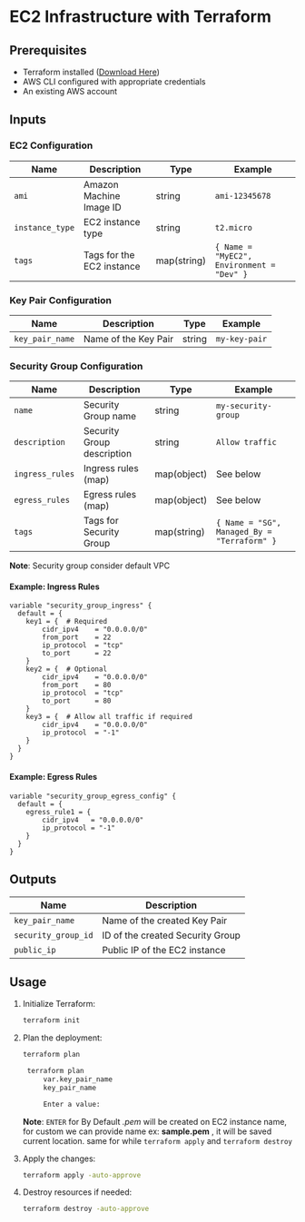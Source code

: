 # EC2 Infrastructure with Terraform

## Prerequisites
- Terraform installed ([Download Here](https://www.terraform.io/downloads))
- AWS CLI configured with appropriate credentials
- An existing AWS account

## Inputs

### EC2 Configuration
| Name          | Description                 | Type   | Example |
|--------------|-----------------------------|--------|---------|
| `ami`        | Amazon Machine Image ID     | string | `ami-12345678` |
| `instance_type` | EC2 instance type          | string | `t2.micro` |
| `tags`       | Tags for the EC2 instance   | map(string) | `{ Name = "MyEC2", Environment = "Dev" }` |

### Key Pair Configuration
| Name          | Description                 | Type   | Example |
|--------------|-----------------------------|--------|---------|
| `key_pair_name` | Name of the Key Pair       | string | `my-key-pair` |

### Security Group Configuration
| Name          | Description                 | Type   | Example |
|--------------|-----------------------------|--------|---------|
| `name`       | Security Group name         | string | `my-security-group` |
| `description` | Security Group description | string | `Allow traffic` |
| `ingress_rules` | Ingress rules (map) | map(object) | See below |
| `egress_rules` | Egress rules (map) | map(object) | See below |
| `tags`       | Tags for Security Group     | map(string) | `{ Name = "SG", Managed_By = "Terraform" }` |

**Note**: Security group consider default VPC
#### Example: Ingress Rules
```hcl
variable "security_group_ingress" {
  default = {
    key1 = {  # Required
        cidr_ipv4    = "0.0.0.0/0"
        from_port    = 22
        ip_protocol  = "tcp"
        to_port      = 22
    }
    key2 = {  # Optional
        cidr_ipv4    = "0.0.0.0/0"
        from_port    = 80
        ip_protocol  = "tcp"
        to_port      = 80
    }
    key3 = {  # Allow all traffic if required
        cidr_ipv4    = "0.0.0.0/0"
        ip_protocol  = "-1"
    }
  }
}
```

#### Example: Egress Rules
```hcl
variable "security_group_egress_config" {
  default = {
    egress_rule1 = {
        cidr_ipv4   = "0.0.0.0/0"
        ip_protocol = "-1"
    }
  }
}
```

## Outputs
| Name               | Description                        |
|--------------------|----------------------------------|
| `key_pair_name`    | Name of the created Key Pair    |
| `security_group_id` | ID of the created Security Group |
| `public_ip`        | Public IP of the EC2 instance    |

## Usage
1. Initialize Terraform:
   ```sh
   terraform init
   ```
2. Plan the deployment:
   ```sh
   terraform plan
   ```
   ```sh
    terraform plan
        var.key_pair_name
        key_pair_name

        Enter a value:
   ```
   **Note**: ``ENTER`` for By Default *.pem* will be created on EC2 instance name, for custom we can provide name ex: **sample.pem** , it will be saved current location. same for while ``terraform apply`` and ``terraform destroy``

3. Apply the changes:
   ```sh
   terraform apply -auto-approve
   ```
4. Destroy resources if needed:
   ```sh
   terraform destroy -auto-approve
   ```

